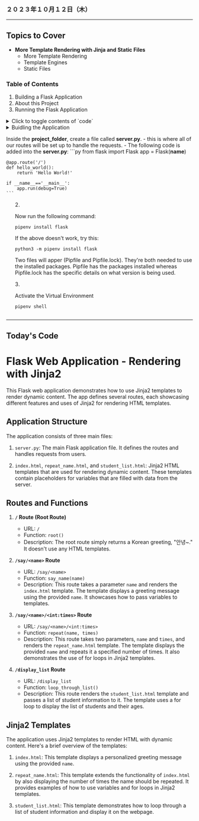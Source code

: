 ### ２０２３年１０月１２日（木）

---

## Topics to Cover

- **More Template Rendering with Jinja and Static Files**
    - More Template Rendering
    - Template Engines
    - Static Files

### Table of Contents
1. Building a Flask Application
2. About this Project
3. Running the Flask Application

<details>
<summary>Click to toggle contents of `code`</summary>

```
CODE!
```
</details>

<details>
<summary>Buidling the Application

Inside the **project_folder**, create a file called **server.py**.
    - this is where all of our routes will be set up to handle the requests.
    - The following code is added into the **server.py**:
    ```py
    from flask import Flask
    app = Flask(__name__)
    
    @app.route('/')
    def hello_world():
        return 'Hello World!'
    
    if __name__=='__main__':
        app.run(debug=True)
    ```

2. Now run the following command:
    ```
    pipenv install flask
    ```
    If the above doesn't work, try this:
    ```
    python3 -m pipenv install flask
    ```
    Two files will apper (Pipfile and Pipfile.lock). They're both needed to use the installed packages. Pipfile has the packages installed whereas Pipfile.lock has the specific details on what version is being used.

3. Activate the Virtual Environment
    ```
    pipenv shell
    ```
</summary>
</details>

---

## Today's Code

# Flask Web Application - Rendering with Jinja2

This Flask web application demonstrates how to use Jinja2 templates to render dynamic content. The app defines several routes, each showcasing different features and uses of Jinja2 for rendering HTML templates.

## Application Structure

The application consists of three main files:

1. `server.py`: The main Flask application file. It defines the routes and handles requests from users.

2. `index.html`, `repeat_name.html`, and `student_list.html`: Jinja2 HTML templates that are used for rendering dynamic content. These templates contain placeholders for variables that are filled with data from the server.

## Routes and Functions

1. **`/` Route (Root Route)**

    - URL: `/`
    - Function: `root()`
    - Description: The root route simply returns a Korean greeting, "안녕~." It doesn't use any HTML templates.

2. **`/say/<name>` Route**

    - URL: `/say/<name>`
    - Function: `say_name(name)`
    - Description: This route takes a parameter `name` and renders the `index.html` template. The template displays a greeting message using the provided `name`. It showcases how to pass variables to templates.

3. **`/say/<name>/<int:times>` Route**

    - URL: `/say/<name>/<int:times>`
    - Function: `repeat(name, times)`
    - Description: This route takes two parameters, `name` and `times`, and renders the `repeat_name.html` template. The template displays the provided `name` and repeats it a specified number of times. It also demonstrates the use of for loops in Jinja2 templates.

4. **`/display_list` Route**

    - URL: `/display_list`
    - Function: `loop_through_list()`
    - Description: This route renders the `student_list.html` template and passes a list of student information to it. The template uses a for loop to display the list of students and their ages.

## Jinja2 Templates

The application uses Jinja2 templates to render HTML with dynamic content. Here's a brief overview of the templates:

1. `index.html`: This template displays a personalized greeting message using the provided `name`.

2. `repeat_name.html`: This template extends the functionality of `index.html` by also displaying the number of times the name should be repeated. It provides examples of how to use variables and for loops in Jinja2 templates.

3. `student_list.html`: This template demonstrates how to loop through a list of student information and display it on the webpage.

